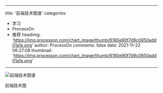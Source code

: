 
---
title: '前端技术图谱'
categories: 
 - 学习
 - ProcessOn
 - 推荐
headimg: 'https://img.processon.com/chart_image/thumb/6180e90f7d9c0850add01a1e.png'
author: ProcessOn
comments: false
date: 2021-11-22 06:27:08
thumbnail: 'https://img.processon.com/chart_image/thumb/6180e90f7d9c0850add01a1e.png'
---

<div>   
<img class="thumb" alt="前端技术图谱" src="https://img.processon.com/chart_image/thumb/6180e90f7d9c0850add01a1e.png" referrerpolicy="no-referrer">
<p>前端技术图</p>  
</div>
            